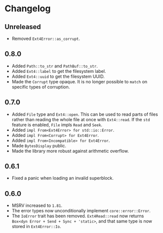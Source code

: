 # Changelog

## Unreleased

* Removed `Ext4Error::as_corrupt`.

## 0.8.0

* Added `Path::to_str` and `PathBuf::to_str`.
* Added `Ext4::label` to get the filesystem label.
* Added `Ext4::uuid` to get the filesystem UUID.
* Made the `Corrupt` type opaque. It is no longer possible to `match` on
  specific types of corruption.

## 0.7.0

* Added `File` type and `Ext4::open`. This can be used to read parts of
  files rather than reading the whole file at once with `Ext4::read`. If
  the `std` feature is enabled, `File` impls `Read` and `Seek`.
* Added `impl From<Ext4Error> for std::io::Error`.
* Added `impl From<Corrupt> for Ext4Error`.
* Added `impl From<Incompatible> for Ext4Error`.
* Made `BytesDisplay` public.
* Made the library more robust against arithmetic overflow.

## 0.6.1

* Fixed a panic when loading an invalid superblock.

## 0.6.0

* MSRV increased to `1.81`.
* The error types now unconditionally implement `core::error::Error`.
* The `IoError` trait has been removed. `Ext4Read::read` now returns
  `Box<dyn Error + Send + Sync + 'static>`, and that same type is now
  stored in `Ext4Error::Io`.
